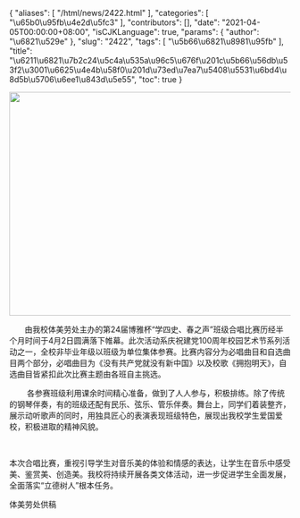 {
    "aliases": [
        "/html/news/2422.html"
    ],
    "categories": [
        "\u65b0\u95fb\u4e2d\u5fc3"
    ],
    "contributors": [],
    "date": "2021-04-05T00:00:00+08:00",
    "isCJKLanguage": true,
    "params": {
        "author": "\u6821\u529e"
    },
    "slug": "2422",
    "tags": [
        "\u5b66\u6821\u8981\u95fb"
    ],
    "title": "\u6211\u6821\u7b2c24\u5c4a\u535a\u96c5\u676f\u201c\u5b66\u56db\u53f2\u3001\u6625\u4e4b\u58f0\u201d\u73ed\u7ea7\u5408\u5531\u6bd4\u8d5b\u5706\u6ee1\u843d\u5e55",
    "toc": true
}


<img
    src="https://cdn.tfls.online/mirror/full/6ccaafd12ca9211d469c44735d6969291c92a0f6.jpg"
    style="display:block;margin-left:auto;margin-right:auto;"
    decoding="async"
    fetchpriority="auto"
    loading="lazy"
    height="400"
    width="600"
/>




       由我校体美劳处主办的第24届博雅杯“学四史、春之声”班级合唱比赛历经半个月时间于4月2日圆满落下帷幕。此次活动系庆祝建党100周年校园艺术节系列活动之一，全校非毕业年级以班级为单位集体参赛。比赛内容分为必唱曲目和自选曲目两个部分，必唱曲目为《没有共产党就没有新中国》以及校歌《拥抱明天》，自选曲目皆紧扣此次比赛主题由各班自主挑选。




  






         各参赛班级利用课余时间精心准备，做到了人人参与，积极排练。除了传统的钢琴伴奏，有的班级还配有民乐、弦乐、管乐伴奏。舞台上，同学们着装整齐，展示动听歌声的同时，用独具匠心的表演表现班级特色，展现出我校学生爱国爱校，积极进取的精神风貌。




        




本次合唱比赛，重视引导学生对音乐美的体验和情感的表达，让学生在音乐中感受美、鉴赏美、创造美。我校将持续开展各类文体活动，进一步促进学生全面发展，全面落实“立德树人”根本任务。




  





体美劳处供稿




  



